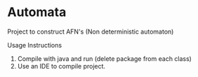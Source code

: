 # Automata
Project to construct AFN's (Non deterministic automaton)

Usage Instructions

1. Compile with java and run (delete package from each class)
2. Use an IDE to compile project.
